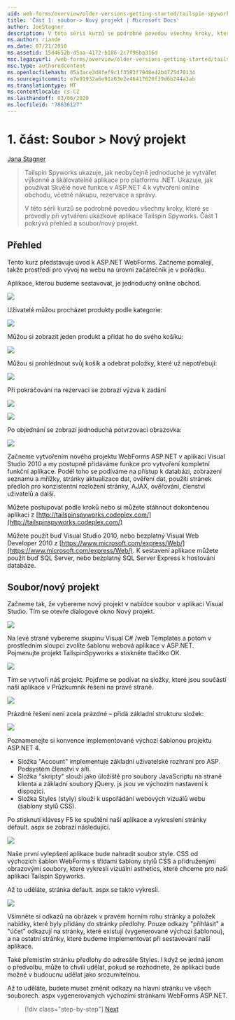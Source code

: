 ```yaml
---
uid: web-forms/overview/older-versions-getting-started/tailspin-spyworks/tailspin-spyworks-part-1
title: 'Část 1: soubor-> Nový projekt | Microsoft Docs'
author: JoeStagner
description: V této sérii kurzů se podrobně povedou všechny kroky, které se provedly při vytváření ukázkové aplikace Tailspin Spyworks. Část 1 pokrývá přehled a soubor/nový projekt.
ms.author: riande
ms.date: 07/21/2010
ms.assetid: 15d4652b-d5aa-4172-b186-2c7f96ba316d
msc.legacyurl: /web-forms/overview/older-versions-getting-started/tailspin-spyworks/tailspin-spyworks-part-1
msc.type: authoredcontent
ms.openlocfilehash: 05a3ace3d8fef9c1f3593f7948e42b4725d70134
ms.sourcegitcommit: e7e91932a6e91a63e2e46417626f39d6b244a3ab
ms.translationtype: MT
ms.contentlocale: cs-CZ
ms.lasthandoff: 03/06/2020
ms.locfileid: "78636127"
---
```

# <a name="part-1-file--new-project"></a>1\. část: Soubor > Nový projekt

[Jana Stagner](https://github.com/JoeStagner)

> Tailspin Spyworks ukazuje, jak neobyčejně jednoduché je vytvářet výkonné a škálovatelné aplikace pro platformu .NET. Ukazuje, jak používat Skvělé nové funkce v ASP.NET 4 k vytvoření online obchodu, včetně nákupu, rezervace a správy.
> 
> V této sérii kurzů se podrobně povedou všechny kroky, které se provedly při vytváření ukázkové aplikace Tailspin Spyworks. Část 1 pokrývá přehled a soubor/nový projekt.

## <a id="_Toc260221666"></a>Přehled

Tento kurz představuje úvod k ASP.NET WebForms. Začneme pomaleji, takže prostředí pro vývoj na webu na úrovni začátečník je v pořádku.

Aplikace, kterou budeme sestavovat, je jednoduchý online obchod.

![](tailspin-spyworks-part-1/_static/image1.jpg)

Uživatelé můžou procházet produkty podle kategorie:

![](tailspin-spyworks-part-1/_static/image2.jpg)

Můžou si zobrazit jeden produkt a přidat ho do svého košíku:

![](tailspin-spyworks-part-1/_static/image3.jpg)

Můžou si prohlédnout svůj košík a odebrat položky, které už nepotřebují:

![](tailspin-spyworks-part-1/_static/image4.jpg)

Při pokračování na rezervaci se zobrazí výzva k zadání

![](tailspin-spyworks-part-1/_static/image5.jpg)

![](tailspin-spyworks-part-1/_static/image6.jpg)

Po objednání se zobrazí jednoduchá potvrzovací obrazovka:

![](tailspin-spyworks-part-1/_static/image7.jpg)

Začneme vytvořením nového projektu WebForms ASP.NET v aplikaci Visual Studio 2010 a my postupně přidáváme funkce pro vytvoření kompletní funkční aplikace. Podél toho se podíváme na přístup k databázi, zobrazení seznamu a mřížky, stránky aktualizace dat, ověření dat, použití stránek předloh pro konzistentní rozložení stránky, AJAX, ověřování, členství uživatelů a další.

Můžete postupovat podle kroků nebo si můžete stáhnout dokončenou aplikaci z [http://tailspinspyworks.codeplex.com/](http://tailspinspyworks.codeplex.com/)

Můžete použít buď Visual Studio 2010, nebo bezplatný Visual Web Developer 2010 z [https://www.microsoft.com/express/Web/](https://www.microsoft.com/express/Web/). K sestavení aplikace můžete použít buď SQL Server, nebo bezplatný SQL Server Express k hostování databáze.

## <a id="_Toc260221667"></a>Soubor/nový projekt

Začneme tak, že vybereme nový projekt v nabídce soubor v aplikaci Visual Studio. Tím se otevře dialogové okno Nový projekt.

![](tailspin-spyworks-part-1/_static/image8.jpg)

Na levé straně vybereme skupinu Visual C# /web Templates a potom v prostředním sloupci zvolíte šablonu webová aplikace v ASP.NET. Pojmenujte projekt TailspinSpyworks a stiskněte tlačítko OK.

![](tailspin-spyworks-part-1/_static/image9.jpg)

Tím se vytvoří náš projekt. Pojďme se podívat na složky, které jsou součástí naší aplikace v Průzkumník řešení na pravé straně.

![](tailspin-spyworks-part-1/_static/image10.jpg)

Prázdné řešení není zcela prázdné – přidá základní strukturu složek:

![](tailspin-spyworks-part-1/_static/image1.png)

Poznamenejte si konvence implementované výchozí šablonou projektu ASP.NET 4.

- Složka "Account" implementuje základní uživatelské rozhraní pro ASP. Podsystém členství v síti.
- Složka "skripty" slouží jako úložiště pro soubory JavaScriptu na straně klienta a základní soubory jQuery. js jsou ve výchozím nastavení k dispozici.
- Složka Styles (styly) slouží k uspořádání webových vizuálů webu (šablony stylů CSS).

Po stisknutí klávesy F5 ke spuštění naší aplikace a vykreslení stránky default. aspx se zobrazí následující.

![](tailspin-spyworks-part-1/_static/image11.jpg)

Naše první vylepšení aplikace bude nahradit soubor style. CSS od výchozích šablon WebForms s třídami šablony stylů CSS a přidruženými obrazovými soubory, které vykreslí vizuální asthetics, které chceme pro naši aplikaci Tailspin Spyworks.

Až to uděláte, stránka default. aspx se takto vykreslí.

![](tailspin-spyworks-part-1/_static/image12.jpg)

Všimněte si odkazů na obrázek v pravém horním rohu stránky a položek nabídky, které byly přidány do stránky předlohy. Pouze odkazy "přihlásit" a "účet" odkazují na stránky, které existují (vygenerované výchozí šablonou), a na ostatní stránky, které budeme implementovat při sestavování naší aplikace.

Také přemístím stránku předlohy do adresáře Styles. I když se jedná jenom o předvolbu, může to chvíli udělat, pokud se rozhodnete, že aplikaci bude možné v budoucnu udělat jako srozumitelnou.

Až to uděláte, budete muset změnit odkazy na hlavní stránku ve všech souborech. aspx vygenerovaných výchozími stránkami WebForms ASP.NET.

> [!div class="step-by-step"]
> [Next](tailspin-spyworks-part-2.md)
